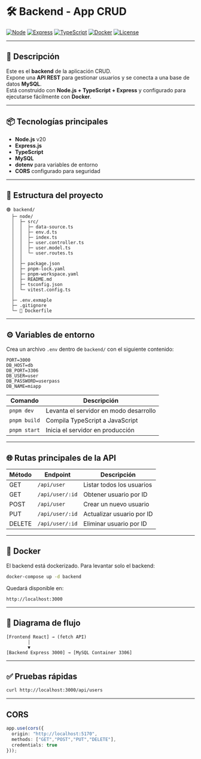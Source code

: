 # 🛠️ Backend - App CRUD

[![Node](https://img.shields.io/badge/Node.js-v20.0-green)](https://nodejs.org/)
[![Express](https://img.shields.io/badge/Express-4.x-blue)](https://expressjs.com/)
[![TypeScript](https://img.shields.io/badge/TypeScript-5.0-blue)](https://www.typescriptlang.org/)
[![Docker](https://img.shields.io/badge/Docker-ready-brightgreen)](https://www.docker.com/)
[![License](https://img.shields.io/badge/License-MIT-yellow.svg)](LICENSE)

---

## 📖 Descripción

Este es el **backend** de la aplicación CRUD.  
Expone una **API REST** para gestionar usuarios y se conecta a una base de datos **MySQL**.  
Está construido con **Node.js + TypeScript + Express** y configurado para ejecutarse fácilmente con **Docker**.

---

## 📦 Tecnologías principales

- **Node.js** v20
- **Express.js**
- **TypeScript**
- **MySQL**
- **dotenv** para variables de entorno
- **CORS** configurado para seguridad

---

## 📂 Estructura del proyecto
```
🟢 backend/
  ├─ node/
  │  ├─ src/
  │  │  ├─ data-source.ts
  │  │  ├─ env.d.ts
  │  │  ├─ index.ts
  │  │  ├─ user.controller.ts
  │  │  ├─ user.model.ts
  │  │  └─ user.routes.ts
  │  │
  │  ├─ package.json
  │  ├─ pnpm-lock.yaml
  │  ├─ pnpm-workspace.yaml
  │  ├─ README.md
  │  ├─ tsconfig.json
  │  └─ vitest.config.ts
  │
  ├─ .env.exmaple
  ├─ .gitignore
  └─ 🐳 Dockerfile
```

---

## ⚙️ Variables de entorno

Crea un archivo `.env` dentro de `backend/` con el siguiente contenido:

```env
PORT=3000
DB_HOST=db
DB_PORT=3306
DB_USER=user
DB_PASSWORD=userpass
DB_NAME=miapp
```

| Comando      | Descripción                            |
| ------------ | -------------------------------------- |
| `pnpm dev`   | Levanta el servidor en modo desarrollo |
| `pnpm build` | Compila TypeScript a JavaScript        |
| `pnpm start` | Inicia el servidor en producción       |

---

## 🌐 Rutas principales de la API
| Método | Endpoint         | Descripción               |
| ------ | ---------------- | ------------------------- |
| GET    | `/api/user`     | Listar todos los usuarios |
| GET    | `/api/user/:id` | Obtener usuario por ID    |
| POST   | `/api/user`     | Crear un nuevo usuario    |
| PUT    | `/api/user/:id` | Actualizar usuario por ID |
| DELETE | `/api/user/:id` | Eliminar usuario por ID   |

---

## 🐳 Docker
El backend está dockerizado. Para levantar solo el backend:
```bash
docker-compose up -d backend
```

Quedará disponible en:
```arduino
http://localhost:3000
```

---

## 🔄 Diagrama de flujo
```text
[Frontend React] → (fetch API)
        │
        ▼
[Backend Express 3000] → [MySQL Container 3306]
```

---

## ✅ Pruebas rápidas
```bash
curl http://localhost:3000/api/users
```

---

## CORS
```ts
app.use(cors({
  origin: "http://localhost:5170",
  methods: ["GET","POST","PUT","DELETE"],
  credentials: true
}));
```
